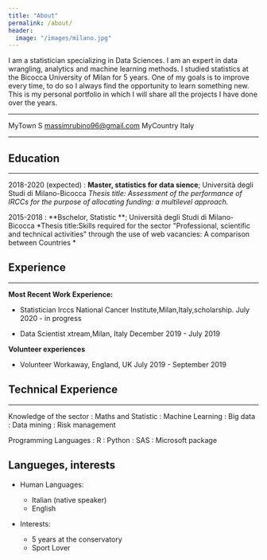 ```yaml
---
title: "About"
permalink: /about/
header:
  image: "/images/milano.jpg"
---
```


I am a statistician specializing in Data Sciences. I am an expert in data wrangling, analytics and machine learning methods.
I studied statistics at the Bicocca University of Milan for 5 years. One of my goals is to improve every time, to do so I always find the opportunity to learn something new. This is my personal portfolio in which I will share all the projects I have done over the years.

-------------------     ----------------------------
MyTown S             massimrubino96@gmail.com
MyCountry Italy                          
-------------------     ----------------------------

## Education
---------

2018-2020 (expected)
:   **Master, statistics for data sience**; Università degli Studi di Milano-Bicocca
    *Thesis title: Assessment of the performance of IRCCs for the purpose of              allocating funding: a multilevel approach.*

2015-2018
:   **Bschelor, Statistic **; Università degli Studi di Milano-Bicocca
    *Thesis title:Skills required for the sector "Professional, scientific and            technical activities" through the use of web vacancies: A comparison between        Countries *


## Experience
----------

**Most Recent Work Experience:**

* Statistician
  Irccs National Cancer Institute,Milan,Italy,scholarship.
  July 2020 - in progress

* Data Scientist
  xtream,Milan, Italy
  December 2019 -  July 2019
  

**Volunteer experiences**

* Volunteer
  Workaway, England, UK
  July 2019 - September 2019
  

## Technical Experience
--------------------

Knowledge of the sector
: Maths and Statistic
: Machine Learning
: Big data
: Data mining
: Risk management


Programming Languages
:   R
:   Python
:   SAS
:   Microsoft package


Langueges, interests
----------------------------------------

* Human Languages:

     * Italian (native speaker)
     * English 
    
* Interests:
      
     * 5 years at the conservatory
     * Sport Lover
